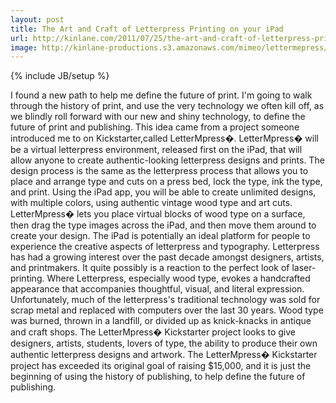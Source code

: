 ```yaml
---
layout: post
title: The Art and Craft of Letterpress Printing on your iPad
url: http://kinlane.com/2011/07/25/the-art-and-craft-of-letterpress-printing-on-your-ipad/
image: http://kinlane-productions.s3.amazonaws.com/mimeo/lettermepress/LetterMePress-Kickstarter.jpg
---
```

{% include JB/setup %}
<p>
     I found a new path to help me define the future of print. I'm going to walk through the history of print, and use the very technology we often kill off, as we blindly roll forward with our new and shiny technology, to define the future of print and publishing. This idea came from a project someone introduced me to on Kickstarter,called LetterMpress�. LetterMpress� will be a virtual letterpress environment, released first on the iPad, that will allow anyone to create authentic-looking letterpress designs and prints. The design process is the same as the letterpress process that allows you to place and arrange type and cuts on a press bed, lock the type, ink the type, and print. Using the iPad app, you will be able to create unlimited designs, with multiple colors, using authentic vintage wood type and art cuts. LetterMpress� lets you place virtual blocks of wood type on a surface, then drag the type images across the iPad, and then move them around to create your design. The iPad is potentially an ideal platform for people to experience the creative aspects of letterpress and typography. Letterpress has had a growing interest over the past decade amongst designers, artists, and printmakers. It quite possibly is a reaction to the perfect look of laser-printing. Where Letterpress, especially wood type, evokes a handcrafted appearance that accompanies thoughtful, visual, and literal expression. Unfortunately, much of the letterpress's traditional technology was sold for scrap metal and replaced with computers over the last 30 years. Wood type was burned, thrown in a landfill, or divided up as knick-knacks in antique and craft shops. The LetterMpress� Kickstarter project looks to give designers, artists, students, lovers of type, the ability to produce their own authentic letterpress designs and artwork. The LetterMpress� Kickstarter project has exceeded its original goal of raising $15,000, and it is just the beginning of using the history of publishing, to help define the future of publishing.
</p>